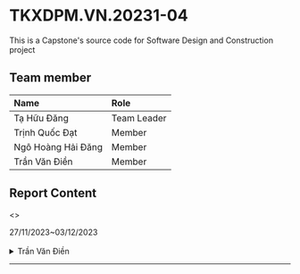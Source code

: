 # TKXDPM.VN.20231-04

This is a Capstone's source code for Software Design and Construction project

## Team member

| Name           | Role        |
| :------------- | :---------- |
| Tạ Hữu Đăng    | Team Leader |
| Trịnh Quốc Đạt | Member      |
| Ngô Hoàng Hải Đăng  | Member      |
| Trần Văn Điền  | Member      |

## Report Content

<>
  <summary>27/11/2023~03/12/2023 </summary>
<br>
<details>
<summary>Trần Văn Điền</summary>
<br>

- Assigned tasks:
  - Chỉ ra các data coupling 


- Implementation details:
  - Pull Request(s): https://github.com/dangtahuu/TKXDPM.KHMT.20231-04/tree/dien/
  - Specific implementation details:

  - BaseController.java: BaseController phụ thuộc dữ liệu vào các lớp Media và Cart qua 2 class checkMediaInCart, getListCartMedia

  - HomeController: HomeController phụ thuộc dữ liệu vào các lớp Media qua class getAllMedia

  - PaymentCOntroller: 
      Phương thức getExpirationDate:
        Phương thức này nhận một chuỗi date và trả về một chuỗi biểu diễn ngày hết hạn theo định dạng yêu cầu.
        Phương thức này trực tiếp phụ thuộc vào cấu trúc dữ liệu của lớp CreditCard và thực hiện kiểm tra định dạng của ngày hết hạn.

      Phương thức payOrder:
        Phương thức này thực hiện thanh toán và trả về kết quả dưới dạng một Map.
        Phương thức này tạo một đối tượng CreditCard và thực hiện thanh toán thông qua InterbankSubsystem.
        Phương thức này trực tiếp phụ thuộc vào cấu trúc dữ liệu của lớp CreditCard, InterbankSubsystem, PaymentTransaction, và Cart.

      Thuộc tính card và interbank:
        Hai thuộc tính này đại diện cho thẻ tín dụng và hệ thống ngân hàng, tạo ra một mức độ nối kết dữ liệu với các lớp liên quan.

  - PlaceOrderController: 
      Phương thức placeOrder:
        Phương thức này gọi phương thức checkAvailabilityOfProduct của Cart để kiểm tra tính sẵn có của sản phẩm.
        Phương thức này trực tiếp phụ thuộc vào cấu trúc dữ liệu của lớp Cart.

      Phương thức createOrder:
        Phương thức này tạo một đối tượng Order dựa trên thông tin trong Cart.
        Phương thức này trực tiếp truy cập vào các thuộc tính và phương thức của Cart và CartMedia.

      Phương thức createInvoice:
        Phương thức này tạo một đối tượng Invoice dựa trên thông tin trong Order.
        Phương thức này trực tiếp truy cập vào các thuộc tính và phương thức của Order.

      Phương thức processDeliveryInfo:
        Phương thức này xử lý thông tin vận chuyển từ người dùng và gọi phương thức validateDeliveryInfo.
        Phương thức này trực tiếp phụ thuộc vào cấu trúc dữ liệu của LOGGER và gọi phương thức validateDeliveryInfo.

      Phương thức validateDeliveryInfo và các phương thức hỗ trợ:
        Các phương thức này chịu trách nhiệm kiểm tra thông tin vận chuyển, như số điện thoại, tên, địa chỉ, nhưng hiện tại chưa có nội dung cụ thể.
        Các phương thức này có thể cần được triển khai và sẽ có mức độ nối kết dữ liệu với các dữ liệu cụ thể cần kiểm tra.

      Phương thức calculateShippingFee:
        Phương thức này tính phí vận chuyển dựa trên giá trị đơn hàng.
        Phương thức này trực tiếp truy cập vào thuộc tính và phương thức của Order.
  
  - ViewCartController: 
      Phương thức checkAvailabilityOfProduct:
        Phương thức này gọi phương thức checkAvailabilityOfProduct của Cart để kiểm tra sự sẵn có của sản phẩm trong giỏ hàng.
        Phương thức này không trực tiếp truy cập hoặc phụ thuộc vào cấu trúc dữ liệu của các lớp khác, nó chỉ gọi một phương thức của Cart, không làm nổi bật sự phụ thuộc vào cấu trúc dữ liệu cụ thể.

      Phương thức getCartSubtotal:
        Phương thức này gọi phương thức calSubtotal của Cart để tính toán tổng giá trị của giỏ hàng.
        Phương thức này không trực tiếp truy cập hoặc phụ thuộc vào cấu trúc dữ liệu của các lớp khác, chỉ gọi một phương thức của Cart.
</details>


---
